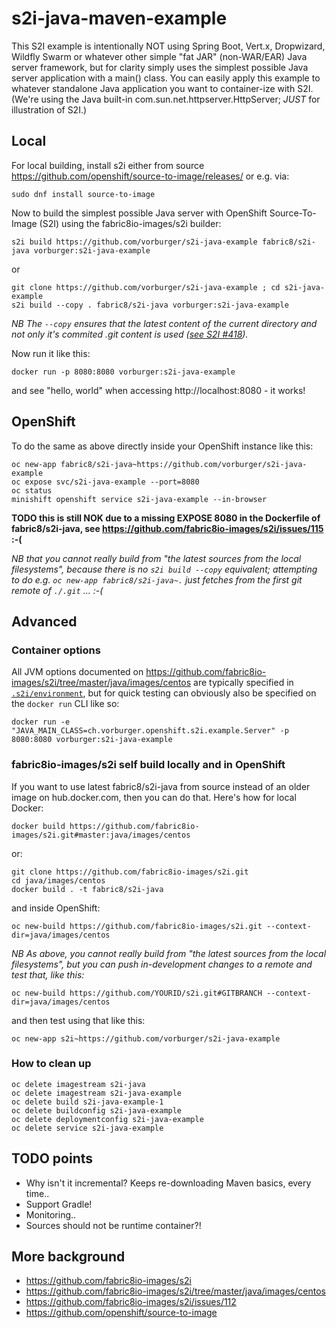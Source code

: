# s2i-java-maven-example

This S2I example is intentionally NOT using Spring Boot, Vert.x, Dropwizard, Wildfly Swarm or whatever other simple "fat JAR" (non-WAR/EAR) Java
server framework, but for clarity simply uses the simplest possible Java server application with a main() class.  You can easily apply this example to whatever standalone Java application you want to container-ize with S2I.  (We're using the Java built-in com.sun.net.httpserver.HttpServer; *JUST* for illustration of S2I.)


## Local

For local building, install s2i either from source https://github.com/openshift/source-to-image/releases/ or e.g. via:

    sudo dnf install source-to-image

Now to build the simplest possible Java server with OpenShift Source-To-Image (S2I) using the fabric8io-images/s2i builder:

    s2i build https://github.com/vorburger/s2i-java-example fabric8/s2i-java vorburger:s2i-java-example

or

    git clone https://github.com/vorburger/s2i-java-example ; cd s2i-java-example
    s2i build --copy . fabric8/s2i-java vorburger:s2i-java-example

_NB The `--copy` ensures that the latest content of the current directory and not only it's commited .git content is used ([see S2I #418](https://github.com/openshift/source-to-image/issues/418))._

Now run it like this:

    docker run -p 8080:8080 vorburger:s2i-java-example

and see "hello, world" when accessing http://localhost:8080 - it works!


## OpenShift

To do the same as above directly inside your OpenShift instance like this:

    oc new-app fabric8/s2i-java~https://github.com/vorburger/s2i-java-example
    oc expose svc/s2i-java-example --port=8080
    oc status
    minishift openshift service s2i-java-example --in-browser

**TODO this is still NOK due to a missing EXPOSE 8080 in the Dockerfile of fabric8/s2i-java, see https://github.com/fabric8io-images/s2i/issues/115 :-(**

_NB that you cannot really build from "the latest sources from the local filesystems", because there is no `s2i build --copy` equivalent; attempting to do e.g. `oc new-app fabric8/s2i-java~.` just fetches from the first git remote of `./.git` ... :-(_


## Advanced

### Container options

All JVM options documented on https://github.com/fabric8io-images/s2i/tree/master/java/images/centos
are typically specified in [`.s2i/environment`](.s2i/environment), but  for quick testing can obviously also be specified on the `docker run` CLI like so:

    docker run -e "JAVA_MAIN_CLASS=ch.vorburger.openshift.s2i.example.Server" -p 8080:8080 vorburger:s2i-java-example


### fabric8io-images/s2i self build locally and in OpenShift

If you want to use latest fabric8/s2i-java from source instead of an older image on hub.docker.com, then you can do that.  Here's how for local Docker:

    docker build https://github.com/fabric8io-images/s2i.git#master:java/images/centos

or:

    git clone https://github.com/fabric8io-images/s2i.git
    cd java/images/centos
    docker build . -t fabric8/s2i-java

and inside OpenShift:

    oc new-build https://github.com/fabric8io-images/s2i.git --context-dir=java/images/centos

_NB As above, you cannot really build from "the latest sources from the local filesystems", but you can push in-development changes to a remote and test that, like this:_

    oc new-build https://github.com/YOURID/s2i.git#GITBRANCH --context-dir=java/images/centos

and then test using that like this:

    oc new-app s2i~https://github.com/vorburger/s2i-java-example


### How to clean up

    oc delete imagestream s2i-java
    oc delete imagestream s2i-java-example
    oc delete build s2i-java-example-1
    oc delete buildconfig s2i-java-example
    oc delete deploymentconfig s2i-java-example
    oc delete service s2i-java-example


## TODO points

* Why isn't it incremental?  Keeps re-downloading Maven basics, every time..
* Support Gradle!
* Monitoring..
* Sources should not be runtime container?!


## More background

* https://github.com/fabric8io-images/s2i
* https://github.com/fabric8io-images/s2i/tree/master/java/images/centos
* https://github.com/fabric8io-images/s2i/issues/112
* https://github.com/openshift/source-to-image
